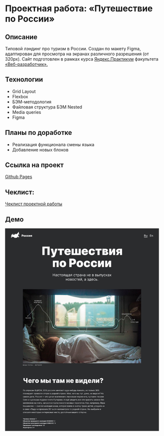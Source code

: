 # Проектная работа: «Путешествие по России»

## Описание

Типовой лэндинг про туризм в России. Создан по макету Figma, адаптирован для просмотра на экранах различного разрешения (от 320px). 
Сайт подготовлен в рамках курса [Яндекс.Практикум](https://practicum.yandex.ru/) факультета [«Веб-разработчик».](https://practicum.yandex.ru/web/)

## Технологии
* Grid Layout
* Flexbox
* БЭМ-методология
* Файловая структура БЭМ Nested
* Media queries
* Figma

## Планы по доработке
* Реализация функционала смены языка
* Добавление новых блоков

## Ссылка на проект
[Github Pages](https://mashafromrasha.github.io/russian-travel/)

## Чеклист:
[Чеклист проектной работы](https://code.s3.yandex.net/web-developer/checklists-pdf/new-program/checklist-3.pdf)

## Демо
![demo](./images/demo.jpg)